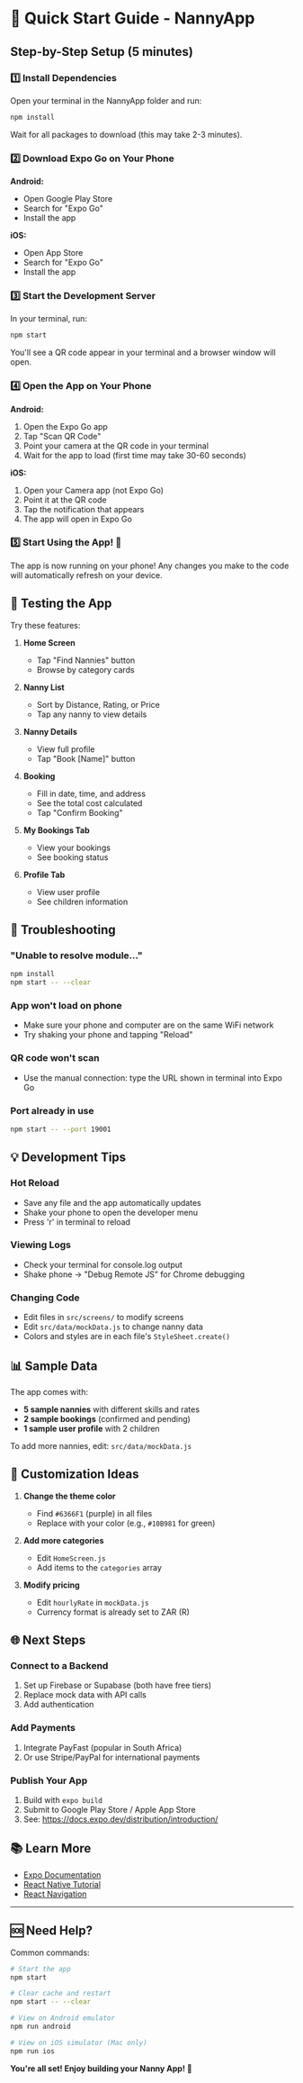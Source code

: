 # 🚀 Quick Start Guide - NannyApp

## Step-by-Step Setup (5 minutes)

### 1️⃣ Install Dependencies

Open your terminal in the NannyApp folder and run:

```bash
npm install
```

Wait for all packages to download (this may take 2-3 minutes).

### 2️⃣ Download Expo Go on Your Phone

**Android:**
- Open Google Play Store
- Search for "Expo Go"
- Install the app

**iOS:**
- Open App Store
- Search for "Expo Go"  
- Install the app

### 3️⃣ Start the Development Server

In your terminal, run:

```bash
npm start
```

You'll see a QR code appear in your terminal and a browser window will open.

### 4️⃣ Open the App on Your Phone

**Android:**
1. Open the Expo Go app
2. Tap "Scan QR Code"
3. Point your camera at the QR code in your terminal
4. Wait for the app to load (first time may take 30-60 seconds)

**iOS:**
1. Open your Camera app (not Expo Go)
2. Point it at the QR code
3. Tap the notification that appears
4. The app will open in Expo Go

### 5️⃣ Start Using the App! 🎉

The app is now running on your phone! Any changes you make to the code will automatically refresh on your device.

## 📱 Testing the App

Try these features:

1. **Home Screen**
   - Tap "Find Nannies" button
   - Browse by category cards

2. **Nanny List**
   - Sort by Distance, Rating, or Price
   - Tap any nanny to view details

3. **Nanny Details**
   - View full profile
   - Tap "Book [Name]" button

4. **Booking**
   - Fill in date, time, and address
   - See the total cost calculated
   - Tap "Confirm Booking"

5. **My Bookings Tab**
   - View your bookings
   - See booking status

6. **Profile Tab**
   - View user profile
   - See children information

## 🔧 Troubleshooting

### "Unable to resolve module..."
```bash
npm install
npm start -- --clear
```

### App won't load on phone
- Make sure your phone and computer are on the same WiFi network
- Try shaking your phone and tapping "Reload"

### QR code won't scan
- Use the manual connection: type the URL shown in terminal into Expo Go

### Port already in use
```bash
npm start -- --port 19001
```

## 💡 Development Tips

### Hot Reload
- Save any file and the app automatically updates
- Shake your phone to open the developer menu
- Press 'r' in terminal to reload

### Viewing Logs
- Check your terminal for console.log output
- Shake phone → "Debug Remote JS" for Chrome debugging

### Changing Code
- Edit files in `src/screens/` to modify screens
- Edit `src/data/mockData.js` to change nanny data
- Colors and styles are in each file's `StyleSheet.create()`

## 📊 Sample Data

The app comes with:
- **5 sample nannies** with different skills and rates
- **2 sample bookings** (confirmed and pending)
- **1 sample user profile** with 2 children

To add more nannies, edit: `src/data/mockData.js`

## 🎨 Customization Ideas

1. **Change the theme color**
   - Find `#6366F1` (purple) in all files
   - Replace with your color (e.g., `#10B981` for green)

2. **Add more categories**
   - Edit `HomeScreen.js`
   - Add items to the `categories` array

3. **Modify pricing**
   - Edit `hourlyRate` in `mockData.js`
   - Currency format is already set to ZAR (R)

## 🌐 Next Steps

### Connect to a Backend
1. Set up Firebase or Supabase (both have free tiers)
2. Replace mock data with API calls
3. Add authentication

### Add Payments
1. Integrate PayFast (popular in South Africa)
2. Or use Stripe/PayPal for international payments

### Publish Your App
1. Build with `expo build`
2. Submit to Google Play Store / Apple App Store
3. See: https://docs.expo.dev/distribution/introduction/

## 📚 Learn More

- [Expo Documentation](https://docs.expo.dev)
- [React Native Tutorial](https://reactnative.dev/docs/tutorial)
- [React Navigation](https://reactnavigation.org/docs/getting-started)

---

## 🆘 Need Help?

Common commands:

```bash
# Start the app
npm start

# Clear cache and restart
npm start -- --clear

# View on Android emulator
npm run android

# View on iOS simulator (Mac only)
npm run ios
```

**You're all set! Enjoy building your Nanny App! 🎉**
